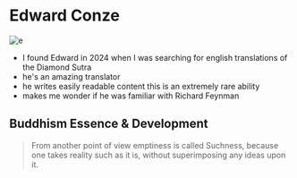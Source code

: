 # Edward Conze

![e](images/Edward-Conze-1904–1979-c.1930.jpg)

- I found Edward in 2024 when I was searching for english translations of the Diamond Sutra
- he's an amazing translator
- he writes easily readable content this is an extremely rare ability 
- makes me wonder if he was familiar with Richard Feynman

## Buddhism Essence & Development

> From another point of view emptiness is called Suchness, because one takes reality such as it is, without superimposing any ideas upon it.
